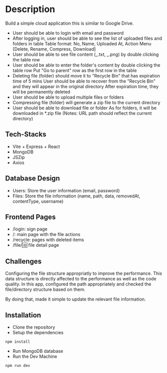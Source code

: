# Description

Build a simple cloud application this is similar to Google Drive.

- User should be able to login with email and password
- After logging in, user should be able to see the list of uploaded files and folders in table
  Table format: No, Name, Uploaded At, Action Menu [Delete, Rename, Compress, Download]
- User should be able to see file content (_.txt, _.png) by double clicking the table row
- User should be able to enter the folder's content by double clicking the table row
  Put "Go to parent" row as the first row in the table
- Deleting file (folder) should move it to "Recycle Bin" that has expiration time of 5 mins
  User should be able to recover from the "Recycle Bin" and they will appear in the original directory
  After expiration time, they will be permanently deleted
- User should be able to upload multiple files or folders
- Compressing file (folder) will generate a zip file to the current directory
- User should be able to download file or folder
  As for folders, it will be downloaded in \*.zip file
  (Notes: URL path should reflect the current directory)

## Tech-Stacks

- Vite + Express + React
- MongoDB
- JSZip
- Axios

## Database Design

- Users: Store the user information (email, password)
- Files: Store the file information (name, path, data, removedAt, contentType, username)

## Frontend Pages

- /login: sign page
- /: main page with the file actions
- /recycle: pages with deleted items
- /file/:id: file detail page

## Challenges

Configuring the file structure appropriatly to improve the performance.
This data structure is directly affected to the performance as well as the code quality.
In this app, configured the path appropriately and checked the file/directory structure based on them.

By doing that, made it simple to update the relevant file information.

## Installation

- Clone the repository
- Setup the dependencies

```
npm install
```

- Run MongoDB database
- Run the Dev Machine

```
npm run dev
```
